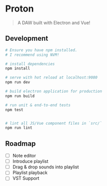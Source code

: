 # Proton

> A DAW built with Electron and Vue!

## Development

``` bash
# Ensure you have npm installed.
# I recommend using NVM!

# install dependencies
npm install

# serve with hot reload at localhost:9080
npm run dev

# build electron application for production
npm run build

# run unit & end-to-end tests
npm test


# lint all JS/Vue component files in `src/`
npm run lint

```

## Roadmap
- [ ] Note editor
- [ ] Introduce playlist
- [ ] Drag & drop sounds into playlist
- [ ] Playlist playback
- [ ] VST Support